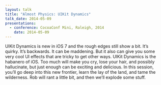 ```yaml
---
layout: talk
title: "Almost Physics: UIKit Dynamics"
talk_date: 2014-05-09
presentations:
  - conference: CocoaConf Mini, Raleigh, 2014
    date: 2014-05-09
---
```

UIKit Dynamics is new in iOS 7 and the rough edges still show a bit. It’s quirky. It’s backwards. It can be maddening. But it also can give you some very cool UI effects that are tricky to get other ways. UIKit Dynamics is the habanero of iOS. Too much will make you cry, lose your hair, and possibly hallucinate, but just enough can be exciting and delicious. In this session, you’ll go deep into this new frontier, learn the lay of the land, and tame the wilderness. Rob will rant a little bit, and then we’ll explode some stuff.

